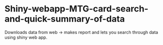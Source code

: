 # Shiny-webapp-MTG-card-search-and-quick-summary-of-data

Downloads data from web -> makes report and lets you search through data using shiny web app.
